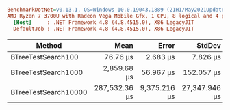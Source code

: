 ``` ini

BenchmarkDotNet=v0.13.1, OS=Windows 10.0.19043.1889 (21H1/May2021Update)
AMD Ryzen 7 3700U with Radeon Vega Mobile Gfx, 1 CPU, 8 logical and 4 physical cores
  [Host]     : .NET Framework 4.8 (4.8.4515.0), X86 LegacyJIT
  DefaultJob : .NET Framework 4.8 (4.8.4515.0), X86 LegacyJIT


```
|               Method |          Mean |        Error |        StdDev | MValue | Rank |
|--------------------- |--------------:|-------------:|--------------:|-------:|-----:|
|   BTreeTestSearch100 |      76.76 μs |     2.683 μs |      7.826 μs |  2.500 |    1 |
|  BTreeTestSearch1000 |   2,859.68 μs |    56.967 μs |    152.057 μs |  2.000 |    2 |
| BTreeTestSearch10000 | 287,532.36 μs | 9,375.216 μs | 27,347.946 μs |  3.739 |    3 |
